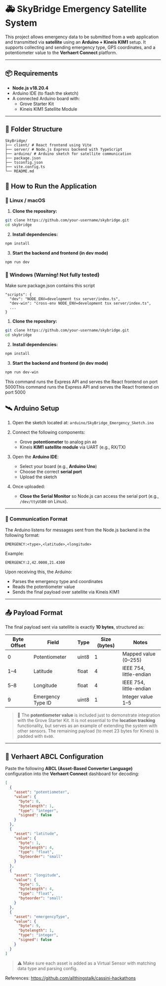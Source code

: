 # 🚑 SkyBridge Emergency Satellite System

This project allows emergency data to be submitted from a web application and transmitted via **satellite** using an **Arduino + Kineis KIM1** setup. It supports collecting and sending emergency type, GPS coordinates, and a potentiometer value to the **Verhaert Connect** platform.

---

## 📦 Requirements

- **Node.js v18.20.4**
- Arduino IDE (to flash the sketch)
- A connected Arduino board with:
  - Grove Starter Kit
  - Kineis KIM1 Satellite Module

---

## 📁 Folder Structure
```
SkyBridge/
├── client/ # React frontend using Vite
├── server/ # Node.js Express backend with TypeScript
├── arduino/ # Arduino sketch for satellite communication
├── package.json
├── tsconfig.json
├── vite.config.ts
└── README.md
```
## 🚀 How to Run the Application
### 🐧 Linux / macOS

1. **Clone the repository:**
```bash
git clone https://github.com/your-username/skybridge.git
cd skybridge
```
2. **Install dependencies:**
```bash
npm install
```
3. **Start the backend and frontend (in dev mode)**
```bash
npm run dev
```

### 🐧 Windows (Warning! Not fully tested)
Make sure package.json contains this script
```
"scripts": {
  "dev": "NODE_ENV=development tsx server/index.ts",
  "dev-win": "cross-env NODE_ENV=development tsx server/index.ts",
  ...
}
```
1. **Clone the repository:**
```bash
git clone https://github.com/your-username/skybridge.git
cd skybridge
```
2. **Install dependencies:**
```bash
npm install
```
3. **Start the backend and frontend (in dev mode)**
```bash
npm run dev-win
```

This command runs the Express API and serves the React frontend on port 5000This command runs the Express API and serves the React frontend on port 5000


## 🛰️ Arduino Setup

1. Open the sketch located at: `arduino/SkyBridge_Emergency_Sketch.ino`

2. Connect the following components:
   - Grove **potentiometer** to analog pin `A0`
   - Kineis **KIM1 satellite module** via UART (e.g., RX/TX)

3. Open the **Arduino IDE**:
   - Select your board (e.g., **Arduino Uno**)
   - Choose the correct **serial port**
   - Upload the sketch

4. Once uploaded:
   - **Close the Serial Monitor** so Node.js can access the serial port (e.g., `/dev/ttyUSB0` on Linux).

---

### 📡 Communication Format

The Arduino listens for messages sent from the Node.js backend in the following format:
```
EMERGENCY:<type>,<latitude>,<longitude>
```
Example:
```
EMERGENCY:2,42.0000,21.4300
```


Upon receiving this, the Arduino:
- Parses the emergency type and coordinates
- Reads the potentiometer value
- Sends the final payload over satellite via Kineis KIM1

---

## 📤 Payload Format

The final payload sent via satellite is exactly **10 bytes**, structured as:

| Byte Offset | Field            | Type   | Size (bytes) | Notes                          |
|-------------|------------------|--------|---------------|--------------------------------|
| 0           | Potentiometer     | uint8  | 1             | Mapped value (0–255)           |
| 1–4         | Latitude          | float  | 4             | IEEE 754, little-endian        |
| 5–8         | Longitude         | float  | 4             | IEEE 754, little-endian        |
| 9           | Emergency Type ID | uint8  | 1             | Integer value 1–5              |


> 🧪 The **potentiometer value** is included just to demonstrate integration with the Grove Starter Kit.
> It is not essential to the **location tracking** functionality, but serves as an example of extending the system with other sensors.
> The remaining payload (to meet 23 bytes for Kineis) is padded with `0x00`.

---

## 🧠 Verhaert ABCL Configuration

Paste the following **ABCL (Asset-Based Converter Language)** configuration into the **Verhaert Connect** dashboard for decoding:

```json
[
  {
    "asset": "potentiometer",
    "value": {
      "byte": 0,
      "bytelength": 1,
      "type": "integer",
      "signed": false
    }
  },
  {
    "asset": "latitude",
    "value": {
      "byte": 1,
      "bytelength": 4,
      "type": "float",
      "byteorder": "small"
    }
  },
  {
    "asset": "longitude",
    "value": {
      "byte": 5,
      "bytelength": 4,
      "type": "float",
      "byteorder": "small"
    }
  },
  {
    "asset": "emergencyType",
    "value": {
      "byte": 9,
      "bytelength": 1,
      "type": "integer",
      "signed": false
    }
  }
]
```
>⚠️ Make sure each asset is added as a Virtual Sensor with matching data type and parsing config.
>

References: https://github.com/allthingstalk/cassini-hackathons
